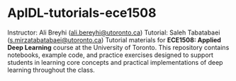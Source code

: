 # AplDL-tutorials-ece1508
Instructor: Ali Breyhi (ali.bereyhi@utoronto.ca)
Tutorial: Saleh Tabatabaei (s.mirzatabatabaei@utoronto.ca)
Tutorial materials for **ECE1508: Applied Deep Learning** course at the University of Toronto.    This repository contains notebooks, example code, and practice exercises designed to support students in learning core concepts and practical implementations of deep learning throughout the class.
